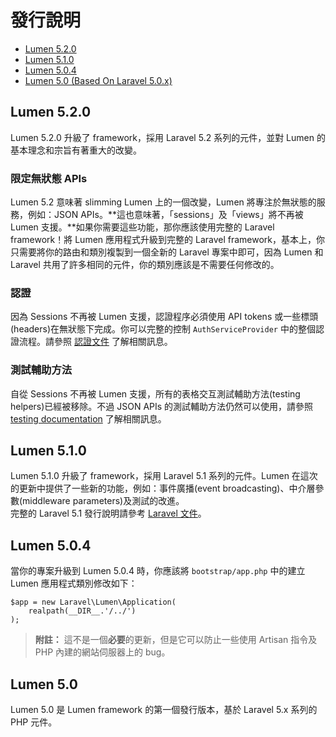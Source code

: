 # 發行說明

- [Lumen 5.2.0](#5.2.0)
- [Lumen 5.1.0](#5.1.0)
- [Lumen 5.0.4](#5.0.4)
- [Lumen 5.0 (Based On Laravel 5.0.x)](#5.0)

<a name="5.2.0"></a>
## Lumen 5.2.0

Lumen 5.2.0 升級了 framework，採用 Laravel 5.2 系列的元件，並對 Lumen 的基本理念和宗旨有著重大的改變。

### 限定無狀態 APIs

Lumen 5.2 意味著 slimming Lumen 上的一個改變，Lumen 將專注於無狀態的服務，例如：JSON APIs。**這也意味著，「sessions」及「views」將不再被 Lumen 支援。**如果你需要這些功能，那你應該使用完整的 Laravel framework！將 Lumen 應用程式升級到完整的 Laravel framework，基本上，你只需要將你的路由和類別複製到一個全新的 Laravel 專案中即可，因為 Lumen 和 Laravel 共用了許多相同的元件，你的類別應該是不需要任何修改的。

### 認證

因為 Sessions 不再被 Lumen 支援，認證程序必須使用 API tokens 或一些標頭(headers)在無狀態下完成。你可以完整的控制 `AuthServiceProvider` 中的整個認證流程。請參照 [認證文件](/docs/{{version}}/authentication) 了解相關訊息。

### 測試輔助方法

自從 Sessions 不再被 Lumen 支援，所有的表格交互測試輔助方法(testing helpers)已經被移除。不過 JSON APIs 的測試輔助方法仍然可以使用，請參照 [testing documentation](/docs/{{version}}/testing) 了解相關訊息。

<a name="5.1.0"></a>
## Lumen 5.1.0

Lumen 5.1.0 升級了 framework，採用 Laravel 5.1 系列的元件。Lumen 在這次的更新中提供了一些新的功能，例如：事件廣播(event broadcasting)、中介層參數(middleware parameters)及測試的改進。  
完整的 Laravel 5.1 發行說明請參考 [Laravel 文件](http://laravel.tw/docs/releases)。

<a name="5.0.4"></a>
## Lumen 5.0.4

當你的專案升級到 Lumen 5.0.4 時，你應該將 `bootstrap/app.php` 中的建立 Lumen 應用程式類別修改如下：

	$app = new Laravel\Lumen\Application(
		realpath(__DIR__.'/../')
	);

> **附註：** 這不是一個**必要**的更新，但是它可以防止一些使用 Artisan 指令及 PHP 內建的網站伺服器上的 bug。

<a name="5.0"></a>
## Lumen 5.0

Lumen 5.0 是 Lumen framework 的第一個發行版本，基於 Laravel 5.x 系列的 PHP 元件。
